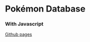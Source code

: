 # Pokémon Database

### With Javascript

[Github pages](https://lauritsschou.github.io/pokemon-database/ "Pokémon Database")
